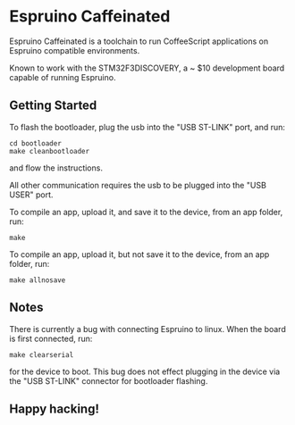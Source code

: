 Espruino Caffeinated
===

Espruino Caffeinated is a toolchain to run CoffeeScript applications on Espruino compatible environments.

Known to work with the STM32F3DISCOVERY, a ~ $10 development board capable of running Espruino.

Getting Started
---

To flash the bootloader, plug the usb into the "USB ST-LINK" port, and run:

    cd bootloader
    make cleanbootloader

and flow the instructions.

All other communication requires the usb to be plugged into the "USB USER" port.

To compile an app, upload it, and save it to the device, from an app folder, run:

    make

To compile an app, upload it, but not save it to the device, from an app folder, run:

    make allnosave

Notes
---

There is currently a bug with connecting Espruino to linux. When the board is first connected, run:

    make clearserial

for the device to boot. This bug does not effect plugging in the device via the
"USB ST-LINK" connector for bootloader flashing.

Happy hacking!
---

